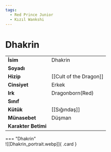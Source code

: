 ```yaml
---
tags:
  - Red Prince Junior
  - Kızıl Wankshi
---  
```

# Dhakrin   
  
<div class="grid" markdown>  
  
|  |  |  
|---|---|  
| **İsim** | Dhakrin |  
| **Soyadı** |  |  
| **Hizip** | [[Cult of the Dragon]] |  
| **Cinsiyet** | Erkek |  
| **Irk** | Dragonborn(Red) |  
| **Sınıf** |  |  
| **Kütük** | [[Sığındaş]] |  
| **Münasebet** | Düşman |  
| **Karakter Betimi** |  |  
  
  
=== "Dhakrin"  
	![[Dhakrin_portrait.webp]]{ .card }  
  
</div>